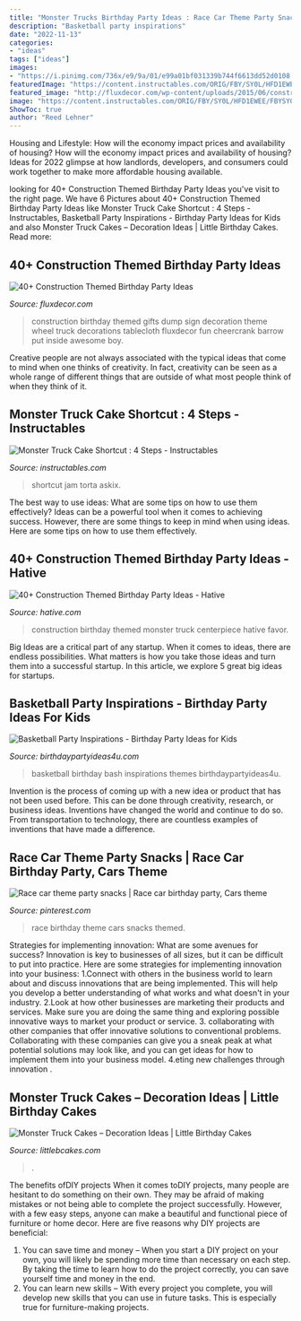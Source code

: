 ```yaml
---
title: "Monster Trucks Birthday Party Ideas : Race Car Theme Party Snacks"
description: "Basketball party inspirations"
date: "2022-11-13"
categories:
- "ideas"
tags: ["ideas"]
images:
- "https://i.pinimg.com/736x/e9/9a/01/e99a01bf031339b744f6613dd52d0108.jpg"
featuredImage: "https://content.instructables.com/ORIG/FBY/SY0L/HFD1EWEE/FBYSY0LHFD1EWEE.jpg?frame=1&amp;width=2100"
featured_image: "http://fluxdecor.com/wp-content/uploads/2015/06/construction-birthday-party/13-construction-themed-birthday-party.jpg"
image: "https://content.instructables.com/ORIG/FBY/SY0L/HFD1EWEE/FBYSY0LHFD1EWEE.jpg?frame=1&amp;width=2100"
ShowToc: true
author: "Reed Lehner"
---
```



Housing and Lifestyle: How will the economy impact prices and availability of housing?
How will the economy impact prices and availability of housing? 
Ideas for 2022 glimpse at how landlords, developers, and consumers could work together to make more affordable housing available.

	

		
looking for 40+ Construction Themed Birthday Party Ideas you've visit to the right page. We have 6 Pictures about 40+ Construction Themed Birthday Party Ideas like Monster Truck Cake Shortcut : 4 Steps - Instructables, Basketball Party Inspirations - Birthday Party Ideas for Kids and also Monster Truck Cakes – Decoration Ideas | Little Birthday Cakes. Read more:
		
    
## 40+ Construction Themed Birthday Party Ideas

<img loading=lazy src="http://fluxdecor.com/wp-content/uploads/2015/06/construction-birthday-party/13-construction-themed-birthday-party.jpg" onerror="this.onerror=null;this.src='https://tse3.mm.bing.net/th?id=OIP.8Ww-1qSDMjiJ3xzzxVWlVQHaKi&amp;pid=15.1';" alt="40+ Construction Themed Birthday Party Ideas">

_Source: fluxdecor.com_

>construction birthday themed gifts dump sign decoration theme wheel truck decorations tablecloth fluxdecor fun cheercrank barrow put inside awesome boy. 

	

Creative people are not always associated with the typical ideas that come to mind when one thinks of creativity. In fact, creativity can be seen as a whole range of different things that are outside of what most people think of when they think of it.

    
## Monster Truck Cake Shortcut : 4 Steps - Instructables

<img loading=lazy src="https://content.instructables.com/ORIG/FBY/SY0L/HFD1EWEE/FBYSY0LHFD1EWEE.jpg?frame=1&amp;width=2100" onerror="this.onerror=null;this.src='https://tse4.mm.bing.net/th?id=OIP.46NOZR_vW0UdBxYCNiVTYAHaFi&amp;pid=15.1';" alt="Monster Truck Cake Shortcut : 4 Steps - Instructables">

_Source: instructables.com_

>shortcut jam torta askix. 

	

The best way to use ideas: What are some tips on how to use them effectively?
Ideas can be a powerful tool when it comes to achieving success. However, there are some things to keep in mind when using ideas. Here are some tips on how to use them effectively.

    
## 40+ Construction Themed Birthday Party Ideas - Hative

<img loading=lazy src="https://hative.com/wp-content/uploads/2015/06/construction-birthday-party/14-construction-themed-birthday-party.jpg" onerror="this.onerror=null;this.src='https://tse2.mm.bing.net/th?id=OIP.LcTC_YhSYbqop-hN0NDcOQHaLK&amp;pid=15.1';" alt="40+ Construction Themed Birthday Party Ideas - Hative">

_Source: hative.com_

>construction birthday themed monster truck centerpiece hative favor. 

	

Big Ideas are a critical part of any startup. When it comes to ideas, there are endless possibilities. What matters is how you take those ideas and turn them into a successful startup. In this article, we explore 5 great big ideas for startups.

    
## Basketball Party Inspirations - Birthday Party Ideas For Kids

<img loading=lazy src="https://www.birthdaypartyideas4u.com/wp-content/uploads/2017/12/Basketball-Birthday-Bash.png" onerror="this.onerror=null;this.src='https://tse2.mm.bing.net/th?id=OIP.pKQQK4RlMnPDoQW2mUGP0gHaLZ&amp;pid=15.1';" alt="Basketball Party Inspirations - Birthday Party Ideas for Kids">

_Source: birthdaypartyideas4u.com_

>basketball birthday bash inspirations themes birthdaypartyideas4u. 

	

Invention is the process of coming up with a new idea or product that has not been used before. This can be done through creativity, research, or business ideas. Inventions have changed the world and continue to do so. From transportation to technology, there are countless examples of inventions that have made a difference.

    
## Race Car Theme Party Snacks | Race Car Birthday Party, Cars Theme

<img loading=lazy src="https://i.pinimg.com/736x/e9/9a/01/e99a01bf031339b744f6613dd52d0108.jpg" onerror="this.onerror=null;this.src='https://tse2.mm.bing.net/th?id=OIP.KFpSww2cNoQHRjxZmX2LIwHaJ4&amp;pid=15.1';" alt="Race car theme party snacks | Race car birthday party, Cars theme">

_Source: pinterest.com_

>race birthday theme cars snacks themed. 

	

Strategies for implementing innovation: What are some avenues for success?
Innovation is key to businesses of all sizes, but it can be difficult to put into practice. Here are some strategies for implementing innovation into your business:
1.Connect with others in the business world to learn about and discuss innovations that are being implemented. This will help you develop a better understanding of what works and what doesn't in your industry.
2.Look at how other businesses are marketing their products and services. Make sure you are doing the same thing and exploring possible innovative ways to market your product or service.
3. collaborating with other companies that offer innovative solutions to conventional problems. Collaborating with these companies can give you a sneak peak at what potential solutions may look like, and you can get ideas for how to implement them into your business model.
4.eting new challenges through innovation .

    
## Monster Truck Cakes – Decoration Ideas | Little Birthday Cakes

<img loading=lazy src="http://www.littlebcakes.com/wp-content/uploads/2013/08/Images-of-Monster-Truck-Cake.jpg" onerror="this.onerror=null;this.src='https://tse1.mm.bing.net/th?id=OIP.w2sWNzjqPVukXtzxUSl6tAHaJ4&amp;pid=15.1';" alt="Monster Truck Cakes – Decoration Ideas | Little Birthday Cakes">

_Source: littlebcakes.com_

>. 

	

The benefits ofDIY projects
When it comes toDIY projects, many people are hesitant to do something on their own. They may be afraid of making mistakes or not being able to complete the project successfully. However, with a few easy steps, anyone can make a beautiful and functional piece of furniture or home decor. Here are five reasons why DIY projects are beneficial: 
1. You can save time and money – When you start a DIY project on your own, you will likely be spending more time than necessary on each step. By taking the time to learn how to do the project correctly, you can save yourself time and money in the end. 
2. You can learn new skills – With every project you complete, you will develop new skills that you can use in future tasks. This is especially true for furniture-making projects.

